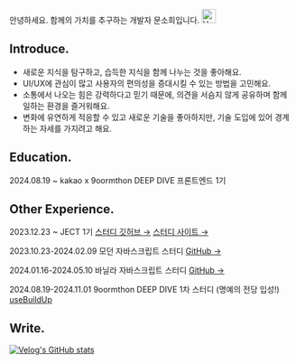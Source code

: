 안녕하세요. 함께의 가치를 추구하는 개발자 문소희입니다. <img src="https://raw.githubusercontent.com/Tarikul-Islam-Anik/Animated-Fluent-Emojis/master/Emojis/Hand%20gestures/Hand%20with%20Fingers%20Splayed%20Light%20Skin%20Tone.png" alt="Hand with Fingers Splayed Light Skin Tone" width="25" height="25" />

## Introduce.

- 새로운 지식을 탐구하고, 습득한 지식을 함께 나누는 것을 좋아해요.
- UI/UX에 관심이 많고 사용자의 편의성을 증대시킬 수 있는 방법을 고민해요.
- 소통에서 나오는 힘은 강력하다고 믿기 때문에, 의견을 서슴지 않게 공유하며 함께 일하는 환경을 즐거워해요.
- 변화에 유연하게 적응할 수 있고 새로운 기술을 좋아하지만, 기술 도입에 있어 경계하는 자세를 가지려고 해요.

## Education.

2024.08.19 ~ kakao x 9oormthon DEEP DIVE 프론트엔드 1기

## Other Experience.

2023.12.23 ~ JECT 1기 [스터디 깃허브 →](https://github.com/JECT-Study) [스터디 사이트 →](https://slashpage.com/ject) 

2023.10.23-2024.02.09 모던 자바스크립트 스터디  [GitHub →](https://github.com/Next-by-Next/Javascript-Deep-Dive-Study)

2024.01.16-2024.05.10 바닐라 자바스크립트 스터디 [GitHub →](https://github.com/JECT-Study/Vanilla-JS-Study)

2024.08.19-2024.11.01 9oormthon DEEP DIVE 1차 스터디 (명예의 전당 입성!) [useBuildUp](https://www.notion.so/useBuildUp-79890a418b86418dad56c914fa702b3e?pvs=21)

## Write.

[![Velog's GitHub stats](https://velog-readme-stats.vercel.app/api?name=cconac)](https://github.com/eungyeole/velog-readme-stats)
